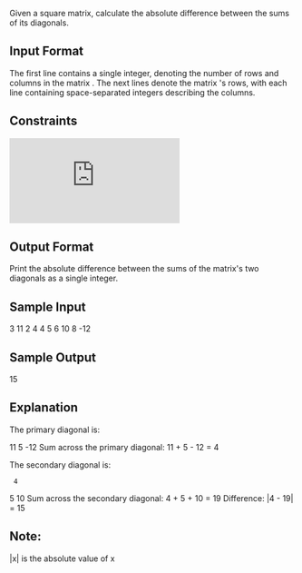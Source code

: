 Given a square matrix, calculate the absolute difference between the sums of its diagonals.

## Input Format

The first line contains a single integer,  denoting the number of rows and columns in the matrix . 
The next  lines denote the matrix 's rows, with each line containing  space-separated integers describing the columns.

## Constraints
![](http://latex.codecogs.com/gif.latex?-100%3C%5Cleq%20Elements%5C%20in%5C%20the%5C%20matrix%5Cleq%20100)

## Output Format

Print the absolute difference between the sums of the matrix's two diagonals as a single integer.

## Sample Input

3
11 2 4
4 5 6
10 8 -12

## Sample Output

15

## Explanation

The primary diagonal is:

11
   5
     -12
Sum across the primary diagonal: 11 + 5 - 12 = 4

The secondary diagonal is:

     4
   5
10
Sum across the secondary diagonal: 4 + 5 + 10 = 19 
Difference: |4 - 19| = 15

## Note:
|x| is the absolute value of x